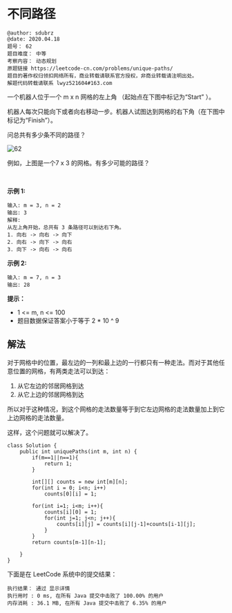 # 不同路径

```
@author: sdubrz
@date: 2020.04.18
题号： 62
题目难度： 中等
考察内容： 动态规划
原题链接 https://leetcode-cn.com/problems/unique-paths/
题目的著作权归领扣网络所有，商业转载请联系官方授权，非商业转载请注明出处。
解题代码转载请联系 lwyz521604#163.com
```

一个机器人位于一个 m x n 网格的左上角 （起始点在下图中标记为“Start” ）。

机器人每次只能向下或者向右移动一步。机器人试图达到网格的右下角（在下图中标记为“Finish”）。

问总共有多少条不同的路径？

![62](/images/62.png)

例如，上图是一个7 x 3 的网格。有多少可能的路径？

 

**示例 1:**

```
输入: m = 3, n = 2
输出: 3
解释:
从左上角开始，总共有 3 条路径可以到达右下角。
1. 向右 -> 向右 -> 向下
2. 向右 -> 向下 -> 向右
3. 向下 -> 向右 -> 向右
```

**示例 2:**

```
输入: m = 7, n = 3
输出: 28
```

**提示：**

+ 1 <= m, n <= 100
+ 题目数据保证答案小于等于 2 * 10 ^ 9

## 解法

对于网格中的位置，最左边的一列和最上边的一行都只有一种走法。而对于其他任意位置的网格，有两类走法可以到达：
1. 从它左边的邻居网格到达
2. 从它上边的邻居网格到达

所以对于这种情况，到这个网格的走法数量等于到它左边网格的走法数量加上到它上边网格的走法数量。

这样，这个问题就可以解决了。

```
class Solution {
    public int uniquePaths(int m, int n) {
        if(m==1||n==1){
            return 1;
        }

        int[][] counts = new int[m][n];
        for(int i = 0; i<n; i++)
            counts[0][i] = 1;
        
        for(int i=1; i<m; i++){
            counts[i][0] = 1;
            for(int j=1; j<n; j++){
                counts[i][j] = counts[i][j-1]+counts[i-1][j];
            }
        }
        return counts[m-1][n-1];
        
    }
}
```

下面是在 LeetCode 系统中的提交结果：

```
执行结果： 通过 显示详情
执行用时 : 0 ms, 在所有 Java 提交中击败了 100.00% 的用户
内存消耗 : 36.1 MB, 在所有 Java 提交中击败了 6.35% 的用户
```